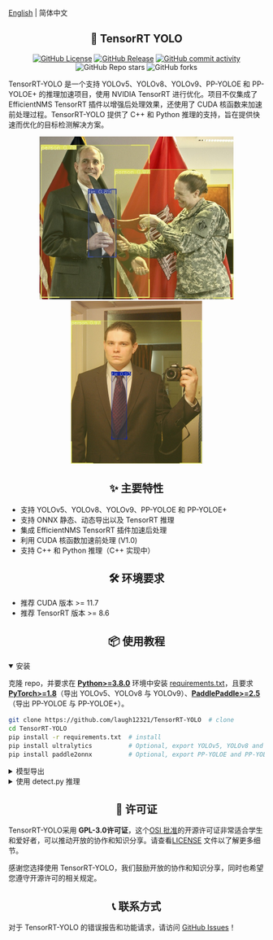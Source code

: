 [English](README.en.md) | 简体中文

## <div align="center">🚀 TensorRT YOLO</div>

<p align="center">
    <a href="./LICENSE"><img alt="GitHub License" src="https://img.shields.io/github/license/laugh12321/TensorRT-YOLO?style=for-the-badge"></a>
    <a href="https://github.com/laugh12321/TensorRT-YOLO/releases"><img alt="GitHub Release" src="https://img.shields.io/github/v/release/laugh12321/TensorRT-YOLO?style=for-the-badge"></a>
    <a href="https://github.com/laugh12321/TensorRT-YOLO/commits"><img alt="GitHub commit activity" src="https://img.shields.io/github/commit-activity/m/laugh12321/TensorRT-YOLO?style=for-the-badge&color=rgb(47%2C154%2C231)"></a>
    <img alt="GitHub Repo stars" src="https://img.shields.io/github/stars/laugh12321/TensorRT-YOLO?style=for-the-badge&color=%2350e472">
    <img alt="GitHub forks" src="https://img.shields.io/github/forks/laugh12321/TensorRT-YOLO?style=for-the-badge&color=%2320878f">
</p>

TensorRT-YOLO 是一个支持 YOLOv5、YOLOv8、YOLOv9、PP-YOLOE 和 PP-YOLOE+ 的推理加速项目，使用 NVIDIA TensorRT 进行优化。项目不仅集成了 EfficientNMS TensorRT 插件以增强后处理效果，还使用了 CUDA 核函数来加速前处理过程。TensorRT-YOLO 提供了 C++ 和 Python 推理的支持，旨在提供快速而优化的目标检测解决方案。

<div align="center">
    <img src=assets/example0.jpg height="320">
    <img src=assets/example1.jpg height="320">
</div>

## <div align="center">✨ 主要特性</div>

- 支持 YOLOv5、YOLOv8、YOLOv9、PP-YOLOE 和 PP-YOLOE+
- 支持 ONNX 静态、动态导出以及 TensorRT 推理
- 集成 EfficientNMS TensorRT 插件加速后处理
- 利用 CUDA 核函数加速前处理 (V1.0)
- 支持 C++ 和 Python 推理（C++ 实现中）

## <div align="center">🛠️ 环境要求</div>

- 推荐 CUDA 版本 >= 11.7
- 推荐 TensorRT 版本 >= 8.6

## <div align="center">📦 使用教程</div>

<details open>
<summary>安装</summary>

克隆 repo，并要求在 [**Python>=3.8.0**](https://www.python.org/) 环境中安装 [requirements.txt](https://github.com/laugh12321/TensorRT-YOLO/blob/master/requirements.txt)，且要求 [**PyTorch>=1.8**](https://pytorch.org/get-started/locally/)（导出 YOLOv5、YOLOv8 与 YOLOv9）、[**PaddlePaddle>=2.5**](https://www.paddlepaddle.org.cn/install/quick/)（导出 PP-YOLOE 与 PP-YOLOE+）。

```bash
git clone https://github.com/laugh12321/TensorRT-YOLO  # clone
cd TensorRT-YOLO
pip install -r requirements.txt  # install
pip install ultralytics          # Optional, export YOLOv5, YOLOv8 and YOLOv9
pip install paddle2onnx          # Optional, export PP-YOLOE and PP-YOLOE+
```
</details>

<details>
<summary>模型导出</summary>

使用下面的命令将导出 ONNX 模型并添加 [EfficientNMS](https://github.com/NVIDIA/TensorRT/tree/main/plugin/efficientNMSPlugin) 插件进行后处理。

**注意：** 导出 PP-YOLOE 与 PP-YOLOE+ 的 ONNX 模型，只会对 `batch` 维度进行修改，`height` 与 `width` 维度无法被更改，需要在[PaddleDetection](https://github.com/PaddlePaddle/PaddleDetection)中设置，默认为 `640`。

**YOLOv5, v8, v9**

```bash
# Static
python python/export/{yolo version}/export.py -w your_model_path.pt -o output -b 8 --img 640 -s
# Dynamic
python python/export/{yolo version}/export.py -w your_model_path.pt -o output -s --dynamic
```

**PP-YOLOE 与 PP-YOLOE+**

```bash
# Static
python python/export/ppyoloe/export.py --model_dir modeldir --model_filename model.pdmodel --params_filename model.pdiparams -o output -b 8 -s
# Dynamic
python python/export/ppyoloe/export.py --model_dir modeldir --model_filename model.pdmodel --params_filename model.pdiparams -o output -s --dynamic
```

生成的 ONNX 模型使用 `trtexec` 工具导出 TensorRT 模型。

```bash
# Static
trtexec --onnx=model.onnx --saveEngine=model.engine --fp16
# Dynamic
trtexec --onnx=model.onnx --saveEngine=model.engine --minShapes=images:1x3x640x640 --optShapes=images:4x3x640x640 --maxShapes=images:8x3x640x640 --fp16
```

</details>

<details>
<summary>使用 detect.py 推理</summary>

`detect.py` 目前支持对单张图片进行推理或批量推理整个目录，可通过 `--inputs` 参数指定推理数据。推理结果可使用 `--output` 参数指定保存路径，默认为 `None`，表示不保存。有关详细指令描述，请运行`python detect.py -h`查看。

```bash
python detect.py  -e model.engine -o output -i img.jpg                         # image
                                               path/                           # directory
```
</details>

## <div align="center">📄 许可证</div>

TensorRT-YOLO采用 **GPL-3.0许可证**，这个[OSI 批准](https://opensource.org/licenses/)的开源许可证非常适合学生和爱好者，可以推动开放的协作和知识分享。请查看[LICENSE](https://github.com/laugh12321/TensorRT-YOLO/blob/master/LICENSE) 文件以了解更多细节。

感谢您选择使用 TensorRT-YOLO，我们鼓励开放的协作和知识分享，同时也希望您遵守开源许可的相关规定。

## <div align="center">📞 联系方式</div>

对于 TensorRT-YOLO 的错误报告和功能请求，请访问 [GitHub Issues](https://github.com/laugh12321/TensorRT-YOLO/issues)！
